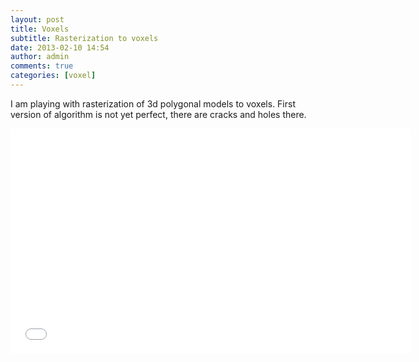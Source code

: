 ```yaml
---
layout: post
title: Voxels
subtitle: Rasterization to voxels
date: 2013-02-10 14:54
author: admin
comments: true
categories: [voxel]
---
```

I am playing with rasterization of 3d polygonal models to voxels. First version of algorithm is not yet perfect, there are cracks and holes there.
<div class="videoWrapper"><iframe width="640" height="360" src="//www.youtube.com/embed/DXg2hcdEFMM" frameborder="0" allowfullscreen></iframe></div>
